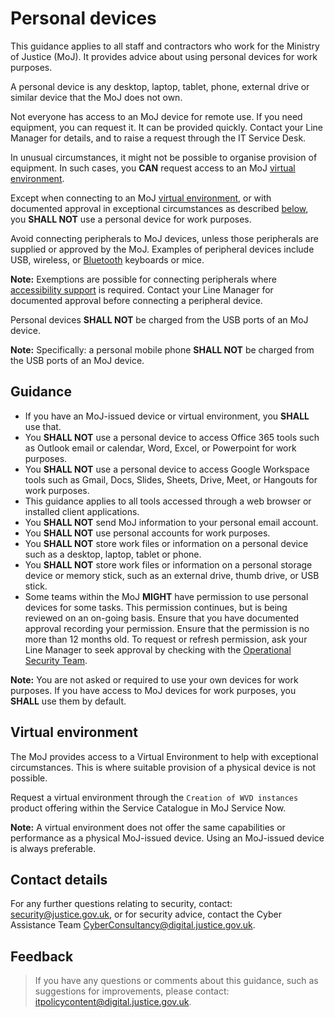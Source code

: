 # Personal devices

This guidance applies to all staff and contractors who work for the Ministry of Justice \(MoJ\). It provides advice about using personal devices for work purposes.

A personal device is any desktop, laptop, tablet, phone, external drive or similar device that the MoJ does not own.

Not everyone has access to an MoJ device for remote use. If you need equipment, you can request it. It can be provided quickly. Contact your Line Manager for details, and to raise a request through the IT Service Desk.

In unusual circumstances, it might not be possible to organise provision of equipment. In such cases, you **CAN** request access to an MoJ [virtual environment](#virtual-environment).

Except when connecting to an MoJ [virtual environment](#virtual-environment), or with documented approval in exceptional circumstances as described [below](#guidance), you **SHALL NOT** use a personal device for work purposes.

Avoid connecting peripherals to MoJ devices, unless those peripherals are supplied or approved by the MoJ. Examples of peripheral devices include USB, wireless, or [Bluetooth](bluetooth.md) keyboards or mice.

**Note:** Exemptions are possible for connecting peripherals where [accessibility support](bluetooth.md#accessibility) is required. Contact your Line Manager for documented approval before connecting a peripheral device.

Personal devices **SHALL NOT** be charged from the USB ports of an MoJ device.

**Note:** Specifically: a personal mobile phone **SHALL NOT** be charged from the USB ports of an MoJ device.

## Guidance

-   If you have an MoJ-issued device or virtual environment, you **SHALL** use that.
-   You **SHALL NOT** use a personal device to access Office 365 tools such as Outlook email or calendar, Word, Excel, or Powerpoint for work purposes.
-   You **SHALL NOT** use a personal device to access Google Workspace tools such as Gmail, Docs, Slides, Sheets, Drive, Meet, or Hangouts for work purposes.
-   This guidance applies to all tools accessed through a web browser or installed client applications.
-   You **SHALL NOT** send MoJ information to your personal email account.
-   You **SHALL NOT** use personal accounts for work purposes.
-   You **SHALL NOT** store work files or information on a personal device such as a desktop, laptop, tablet or phone.
-   You **SHALL NOT** store work files or information on a personal storage device or memory stick, such as an external drive, thumb drive, or USB stick.
-   Some teams within the MoJ **MIGHT** have permission to use personal devices for some tasks. This permission continues, but is being reviewed on an on-going basis. Ensure that you have documented approval recording your permission. Ensure that the permission is no more than 12 months old. To request or refresh permission, ask your Line Manager to seek approval by checking with the [Operational Security Team](mailto:OperationalSecurityTeam@justice.gov.uk).

**Note:** You are not asked or required to use your own devices for work purposes. If you have access to MoJ devices for work purposes, you **SHALL** use them by default.

## Virtual environment

The MoJ provides access to a Virtual Environment to help with exceptional circumstances. This is where suitable provision of a physical device is not possible.

Request a virtual environment through the `Creation of WVD instances` product offering within the Service Catalogue in MoJ Service Now.

**Note:** A virtual environment does not offer the same capabilities or performance as a physical MoJ-issued device. Using an MoJ-issued device is always preferable.

## Contact details

For any further questions relating to security, contact: [security@justice.gov.uk](mailto:security@justice.gov.uk), or for security advice, contact the Cyber Assistance Team [CyberConsultancy@digital.justice.gov.uk](mailto:CyberConsultancy@digital.justice.gov.uk).

## Feedback

> If you have any questions or comments about this guidance, such as suggestions for improvements, please contact: [itpolicycontent@digital.justice.gov.uk](mailto:itpolicycontent@digital.justice.gov.uk).

